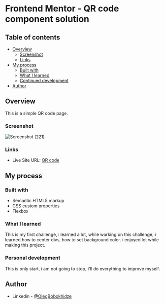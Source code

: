 # Frontend Mentor - QR code component solution

## Table of contents

- [Overview](#overview)
  - [Screenshot](#screenshot)
  - [Links](#links)
- [My process](#my-process)
  - [Built with](#built-with)
  - [What I learned](#what-i-learned)
  - [Continued development](#continued-development)
- [Author](#author)

## Overview

This is a simple QR code page.

### Screenshot

![Screenshot (221)](https://user-images.githubusercontent.com/105369627/175828259-31035f7d-99fa-4873-a472-e47c679f46a7.png)


### Links

- Live Site URL: [QR code](https://glitch.com/~qr-code-challenge-2)

## My process

### Built with

- Semantic HTML5 markup
- CSS custom properties
- Flexbox

### What I learned

This is my first challenge, i learned a lot, while working on this challenge, i learned how to center divs, how to set background color. i enjoyed lot while making this project.

### Personal development

This is only start, i am not going to stop, i'll do everything to improve myself.

## Author

- Linkedin - [@OlegBobokhidze](https://www.linkedin.com/in/oleg-bobokhidze-083656241)
